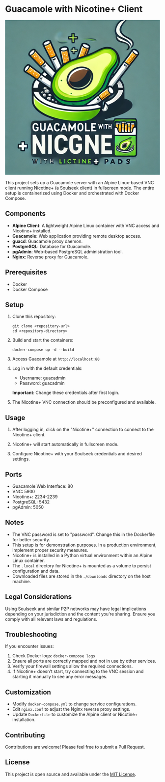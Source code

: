 # Guacamole with Nicotine+ Client

![Guacamole Logo](logo.webp)

This project sets up a Guacamole server with an Alpine Linux-based VNC client running Nicotine+ (a Soulseek client) in fullscreen mode. The entire setup is containerized using Docker and orchestrated with Docker Compose.

## Components

- **Alpine Client**: A lightweight Alpine Linux container with VNC access and Nicotine+ installed.
- **Guacamole**: Web application providing remote desktop access.
- **guacd**: Guacamole proxy daemon.
- **PostgreSQL**: Database for Guacamole.
- **pgAdmin**: Web-based PostgreSQL administration tool.
- **Nginx**: Reverse proxy for Guacamole.

## Prerequisites

- Docker
- Docker Compose

## Setup

1. Clone this repository:
   ```
   git clone <repository-url>
   cd <repository-directory>
   ```

2. Build and start the containers:
   ```
   docker-compose up -d --build
   ```

3. Access Guacamole at `http://localhost:80`

4. Log in with the default credentials:
   - Username: guacadmin
   - Password: guacadmin

   **Important**: Change these credentials after first login.

5. The Nicotine+ VNC connection should be preconfigured and available.

## Usage

1. After logging in, click on the "Nicotine+" connection to connect to the Nicotine+ client.

2. Nicotine+ will start automatically in fullscreen mode.

3. Configure Nicotine+ with your Soulseek credentials and desired settings.

## Ports

- Guacamole Web Interface: 80
- VNC: 5900
- Nicotine+: 2234-2239
- PostgreSQL: 5432
- pgAdmin: 5050

## Notes

- The VNC password is set to "password". Change this in the Dockerfile for better security.
- This setup is for demonstration purposes. In a production environment, implement proper security measures.
- Nicotine+ is installed in a Python virtual environment within an Alpine Linux container.
- The `.local` directory for Nicotine+ is mounted as a volume to persist configuration and data.
- Downloaded files are stored in the `./downloads` directory on the host machine.

## Legal Considerations

Using Soulseek and similar P2P networks may have legal implications depending on your jurisdiction and the content you're sharing. Ensure you comply with all relevant laws and regulations.

## Troubleshooting

If you encounter issues:
1. Check Docker logs: `docker-compose logs`
2. Ensure all ports are correctly mapped and not in use by other services.
3. Verify your firewall settings allow the required connections.
4. If Nicotine+ doesn't start, try connecting to the VNC session and starting it manually to see any error messages.

## Customization

- Modify `docker-compose.yml` to change service configurations.
- Edit `nginx.conf` to adjust the Nginx reverse proxy settings.
- Update `Dockerfile` to customize the Alpine client or Nicotine+ installation.

## Contributing

Contributions are welcome! Please feel free to submit a Pull Request.

## License

This project is open source and available under the [MIT License](LICENSE).
